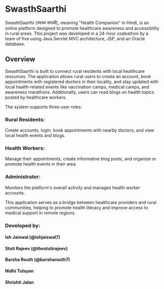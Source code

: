 
# SwasthSaarthi
SwasthSaarthi (स्वस्थ सारथी), meaning "Health Companion" in Hindi, is an online platform designed to promote healthcare awareness and accessibility in rural areas. This project was developed in a 24-hour codeathon by a team of five using Java Servlet MVC architecture, JSP, and an Oracle database.

## Overview
SwasthSaarthi is built to connect rural residents with local healthcare resources. The application allows rural users to create an account, book appointments with registered doctors in their locality, and stay updated with local health-related events like vaccination camps, medical camps, and awareness marathons. Additionally, users can read blogs on health topics posted by healthcare workers.

The system supports three user roles:

### Rural Residents: 
Create accounts, login, book appointments with nearby doctors, and view local health events and blogs.
### Health Workers: 
Manage their appointments, create informative blog posts, and organize or promote health events in their area.
### Administrator: 
Monitors the platform's overall activity and manages health worker accounts.

This application serves as a bridge between healthcare providers and rural communities, helping to promote health literacy and improve access to medical support in remote regions.

### Developed by:
#### Ish Jaiswal (@ishjaiswal7)
#### Stuti Rajeev (@thestutirajeev)
#### Barsha Routh (@barsharouth7)
#### Nidhi Tulsyan
#### Shrishti Jalan
